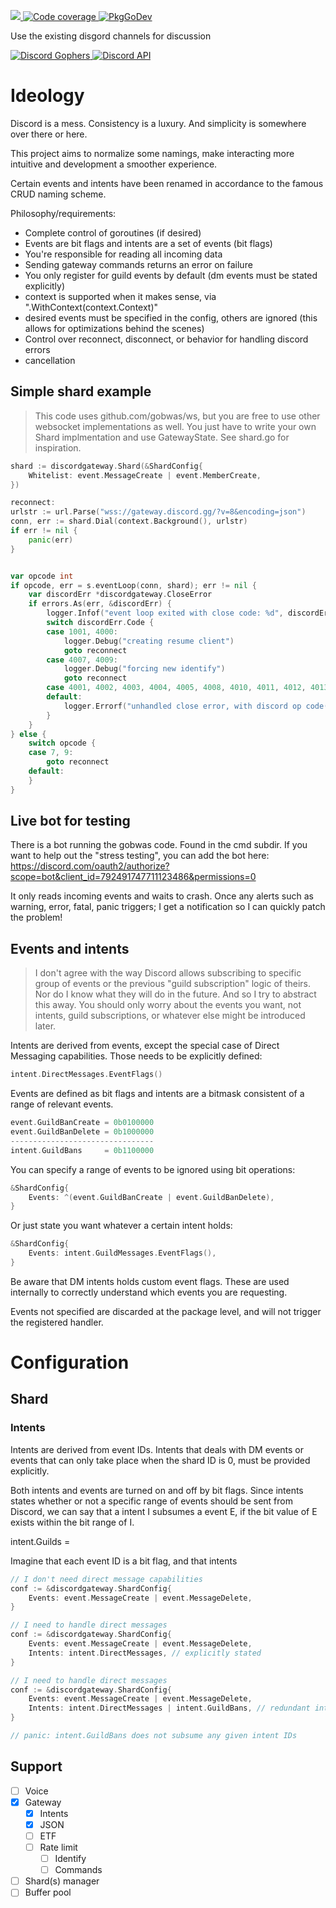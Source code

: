<p>
  <a href="https://codecov.io/gh/andersfylling/discordgateway">
    <img src="https://codecov.io/gh/andersfylling/discordgateway/branch/master/graph/badge.svg" />
  </a>
  <a href='https://goreportcard.com/report/github.com/andersfylling/discordgateway'>
    <img src='https://goreportcard.com/badge/github.com/andersfylling/discordgateway' alt='Code coverage' />
  </a>
  <a href='https://pkg.go.dev/github.com/andersfylling/discordgateway'>
    <img src="https://pkg.go.dev/badge/andersfylling/discordgateway" alt="PkgGoDev">
  </a>
</p>
<p>Use the existing disgord channels for discussion</p>
<p>
  <a href='https://discord.gg/fQgmBg'>
    <img src='https://img.shields.io/badge/Discord%20Gophers-%23disgord-blue.svg' alt='Discord Gophers' />
  </a>
  <a href='https://discord.gg/HBTHbme'>
    <img src='https://img.shields.io/badge/Discord%20API-%23disgord-blue.svg' alt='Discord API' />
  </a>
</p>

# Ideology

Discord is a mess. Consistency is a luxury. And simplicity is somewhere over there or here.

This project aims to normalize some namings, make interacting more intuitive and development a smoother experience.

Certain events and intents have been renamed in accordance to the famous CRUD naming scheme.

Philosophy/requirements:
 - Complete control of goroutines (if desired)
 - Events are bit flags and intents are a set of events (bit flags)
 - You're responsible for reading all incoming data
 - Sending gateway commands returns an error on failure
 - You only register for guild events by default (dm events must be stated explicitly)
 - context is supported when it makes sense, via ".WithContext(context.Context)"
 - desired events must be specified in the config, others are ignored (this allows for optimizations behind the scenes)
 - Control over reconnect, disconnect, or behavior for handling discord errors
 - cancellation

## Simple shard example 
> This code uses github.com/gobwas/ws, but you are free to use other
> websocket implementations as well. You just have to write your own Shard implmentation
> and use GatewayState. See shard.go for inspiration.

```go
shard := discordgateway.Shard(&ShardConfig{
	Whitelist: event.MessageCreate | event.MemberCreate,
})

reconnect:
urlstr := url.Parse("wss://gateway.discord.gg/?v=8&encoding=json")
conn, err := shard.Dial(context.Background(), urlstr)
if err != nil {
	panic(err)
}


var opcode int
if opcode, err = s.eventLoop(conn, shard); err != nil {
    var discordErr *discordgateway.CloseError
    if errors.As(err, &discordErr) {
        logger.Infof("event loop exited with close code: %d", discordErr.Code)
        switch discordErr.Code {
        case 1001, 4000:
            logger.Debug("creating resume client")
            goto reconnect
        case 4007, 4009:
            logger.Debug("forcing new identify")
            goto reconnect
        case 4001, 4002, 4003, 4004, 4005, 4008, 4010, 4011, 4012, 4013, 4014:
        default:
            logger.Errorf("unhandled close error, with discord op code(%d): %d", opcode, discordErr.Code)
        }
    }
} else {
    switch opcode {
    case 7, 9:
        goto reconnect
    default:
    }
}

```

## Live bot for testing
There is a bot running the gobwas code. Found in the cmd subdir. If you want to help out the "stress testing", you can add the bot here: https://discord.com/oauth2/authorize?scope=bot&client_id=792491747711123486&permissions=0

It only reads incoming events and waits to crash. Once any alerts such as warning, error, fatal, panic triggers; I get a notification so I can quickly patch the problem!


## Events and intents

> I don't agree with the way Discord allows subscribing to specific group of events or the previous 
"guild subscription" logic of theirs. Nor do I know what they will do in the future. And so I try to abstract this 
> away. You should only worry about the events you want, not intents, guild subscriptions, or whatever else might 
> be introduced later.

Intents are derived from events, except the special case of Direct Messaging capabilities. Those needs to be 
explicitly defined:

```go
intent.DirectMessages.EventFlags()
```

Events are defined as bit flags and intents are a bitmask consistent of a range of relevant events.

```go
event.GuildBanCreate = 0b0100000
event.GuildBanDelete = 0b1000000
--------------------------------
intent.GuildBans     = 0b1100000
```

You can specify a range of events to be ignored using bit operations:
```go
&ShardConfig{
    Events: ^(event.GuildBanCreate | event.GuildBanDelete),
}
```

Or just state you want whatever a certain intent holds:
```go
&ShardConfig{
    Events: intent.GuildMessages.EventFlags(),
}
```

Be aware that DM intents holds custom event flags. These are used internally to correctly understand which events you
are requesting.

Events not specified are discarded at the package level, and will not trigger the registered handler.

# Configuration

## Shard

### Intents

Intents are derived from event IDs. Intents that deals with DM events or events that can only take place when the shard ID is 0, must be provided explicitly.

Both intents and events are turned on and off by bit flags. Since intents states whether or not a specific range of events should be sent from Discord, we can say that a intent I subsumes a event E, if the bit value of E exists within the bit range of I.

intent.Guilds = 

Imagine that each event ID is a bit flag, and that intents 

```go
// I don't need direct message capabilities
conf := &discordgateway.ShardConfig{
    Events: event.MessageCreate | event.MessageDelete,
}
```

```go
// I need to handle direct messages
conf := &discordgateway.ShardConfig{
    Events: event.MessageCreate | event.MessageDelete,
    Intents: intent.DirectMessages, // explicitly stated
}
```

```go
// I need to handle direct messages
conf := &discordgateway.ShardConfig{
    Events: event.MessageCreate | event.MessageDelete,
    Intents: intent.DirectMessages | intent.GuildBans, // redundant intent, will error
}

// panic: intent.GuildBans does not subsume any given intent IDs 
```

## Support

 - [ ] Voice
 - [x] Gateway
   - [X] Intents
   - [x] JSON
   - [ ] ETF
   - [ ] Rate limit
     - [ ] Identify
     - [ ] Commands
 - [ ] Shard(s) manager
 - [ ] Buffer pool
